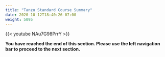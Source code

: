 ```yaml
---
title: "Tanzu Standard Course Summary"
date: 2020-10-12T18:40:26-07:00
weight: 5095
---
```


{{< youtube NAu7G98PrrY >}}

**You have reached the end of this section. Please use the left navigation bar to proceed to the next section.**
